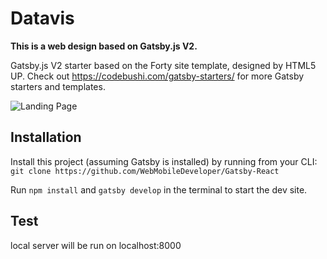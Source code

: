 # Datavis

**This is a web design based on Gatsby.js V2.**

Gatsby.js V2 starter based on the Forty site template, designed by HTML5 UP. Check out https://codebushi.com/gatsby-starters/ for more Gatsby starters and templates.

![Landing Page](https://github.com/WebMobileDeveloper/Gatsby-React/blob/master/Image/Landing.png)


## Installation

Install this project (assuming Gatsby is installed) by running from your CLI:
<br/>
`git clone https://github.com/WebMobileDeveloper/Gatsby-React`

Run `npm install` and `gatsby develop` in the terminal to start the dev site.

## Test

local server will be run on localhost:8000
